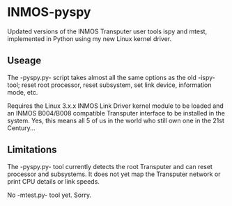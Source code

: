 # INMOS-pyspy
Updated versions of the INMOS Transputer user tools ispy and mtest, implemented in Python using my new Linux kernel driver.

## Useage

The -pyspy.py- script takes almost all the same options as the old -ispy- tool; reset root processor, reset subsystem, set link device, information mode, etc.

Requires the Linux 3.x.x INMOS Link Driver kernel module to be loaded and an INMOS B004/B008 compatible Transputer interface to be installed in the system. Yes, this means all 5 of us in the world who still own one in the 21st Century...

## Limitations

The -pyspy.py- tool currently detects the root Transputer and can reset processor and subsystems. It does not yet map the Transputer network or print CPU details or link speeds.

No -mtest.py- tool yet. Sorry.
